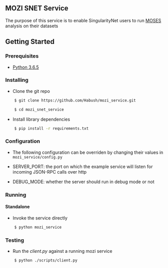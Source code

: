 ## MOZI SNET Service

The purpose of this service is to enable SingularityNet users to run [MOSES](https://github.com/opencog/moses) analysis on their datasets

## Getting Started

### Prerequisites

 * [Python 3.6.5](https://www.python.org/downloads/release/python-365/)

### Installing

* Clone the git repo

```bash
    $ git clone https://github.com/Habush/mozi_service.git

    $ cd mozi_snet_service
```

* Install library dependencies

```bash
    $ pip install -r requirements.txt
```


### Configuration

* The following configuration can be overriden by changing their values in `mozi_service/config.py`

* SERVER_PORT: the port on which the example service will listen for incoming JSON-RPC calls over http

* DEBUG_MODE: whether the server should run in debug mode or not

### Running

#### Standalone

* Invoke the service directly

```bash
    $ python mozi_service
```


### Testing

* Run the *client.py* against a running mozi service

```bash
    $ python ./scripts/client.py
```
